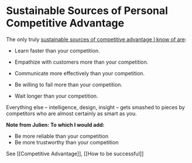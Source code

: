 # Sustainable Sources of Personal Competitive Advantage
The only truly [sustainable sources of competitive advantage I know of are](http://www.collaborativefund.com/blog/sustainable-sources-of-competitive-advantage/):

-   Learn faster than your competition.
    
-   Empathize with customers more than your competition.
    
-   Communicate more effectively than your competition.
    
-   Be willing to fail more than your competition.
    
-   Wait longer than your competition.
    

Everything else – intelligence, design, insight – gets smashed to pieces by competitors who are almost certainly as smart as you.

**Note from Julien: To which I would add:**
- Be more reliable than your competition
- Be more trustworthy than your competition


See [[Competitive Advantage]], [[How to be successful]]